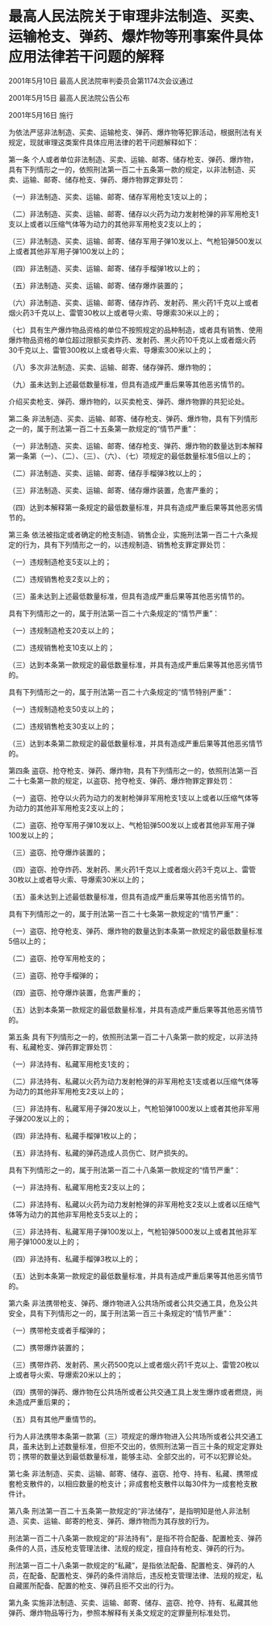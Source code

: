 # 最高人民法院关于审理非法制造、买卖、运输枪支、弹药、爆炸物等刑事案件具体应用法律若干问题的解释

2001年5月10日 最高人民法院审判委员会第1174次会议通过

2001年5月15日 最高人民法院公告公布

2001年5月16日 施行



为依法严惩非法制造、买卖、运输枪支、弹药、爆炸物等犯罪活动，根据刑法有关规定，现就审理这类案件具体应用法律的若干问题解释如下：

第一条 个人或者单位非法制造、买卖、运输、邮寄、储存枪支、弹药、爆炸物，具有下列情形之一的，依照刑法第一百二十五条第一款的规定，以非法制造、买卖、运输、邮寄、储存枪支、弹药、爆炸物罪定罪处罚：

（一）非法制造、买卖、运输、邮寄、储存军用枪支1支以上的；

（二）非法制造、买卖、运输、邮寄、储存以火药为动力发射枪弹的非军用枪支1支以上或者以压缩气体等为动力的其他非军用枪支2支以上的；

（三）非法制造、买卖、运输、邮寄、储存军用子弹10发以上、气枪铅弹500发以上或者其他非军用子弹100发以上的；

（四）非法制造、买卖、运输、邮寄、储存手榴弹1枚以上的；

（五）非法制造、买卖、运输、邮寄、储存爆炸装置的；

（六）非法制造、买卖、运输、邮寄、储存炸药、发射药、黑火药1千克以上或者烟火药3千克以上、雷管30枚以上或者导火索、导爆索30米以上的；

（七）具有生产爆炸物品资格的单位不按照规定的品种制造，或者具有销售、使用爆炸物品资格的单位超过限额买卖炸药、发射药、黑火药10千克以上或者烟火药30千克以上、雷管300枚以上或者导火索、导爆索300米以上的；

（八）多次非法制造、买卖、运输、邮寄、储存弹药、爆炸物的；

（九）虽未达到上述最低数量标准，但具有造成严重后果等其他恶劣情节的。

介绍买卖枪支、弹药、爆炸物的，以买卖枪支、弹药、爆炸物罪的共犯论处。

第二条 非法制造、买卖、运输、邮寄、储存枪支、弹药、爆炸物，具有下列情形之一的，属于刑法第一百二十五条第一款规定的“情节严重”：

（一）非法制造、买卖、运输、邮寄、储存枪支、弹药、爆炸物的数量达到本解释第一条第（一）、（二）、（三）、（六）、（七）项规定的最低数量标准5倍以上的；

（二）非法制造、买卖、运输、邮寄、储存手榴弹3枚以上的；

（三）非法制造、买卖、运输、邮寄、储存爆炸装置，危害严重的；

（四）达到本解释第一条规定的最低数量标准，并具有造成严重后果等其他恶劣情节的。

第三条 依法被指定或者确定的枪支制造、销售企业，实施刑法第一百二十六条规定的行为，具有下列情形之一的，以违规制造、销售枪支罪定罪处罚：

（一）违规制造枪支5支以上的；

（二）违规销售枪支2支以上的；

（三）虽未达到上述最低数量标准，但具有造成严重后果等其他恶劣情节的。

具有下列情形之一的，属于刑法第一百二十六条规定的“情节严重”：

（一）违规制造枪支20支以上的；

（二）违规销售枪支10支以上的；

（三）达到本条第一款规定的最低数量标准，并具有造成严重后果等其他恶劣情节的。

具有下列情形之一的，属于刑法第一百二十六条规定的“情节特别严重”：

（一）违规制造枪支50支以上的；

（二）违规销售枪支30支以上的；

（三）达到本条第二款规定的最低数量标准，并具有造成严重后果等其他恶劣情节的。

第四条 盗窃、抢夺枪支、弹药、爆炸物，具有下列情形之一的，依照刑法第一百二十七条第一款的规定，以盗窃、抢夺枪支、弹药、爆炸物罪定罪处罚：

（一）盗窃、抢夺以火药为动力的发射枪弹非军用枪支1支以上或者以压缩气体等为动力的其他非军用枪支2支以上的；

（二）盗窃、抢夺军用子弹10发以上、气枪铅弹500发以上或者其他非军用子弹100发以上的；

（三）盗窃、抢夺爆炸装置的；

（四）盗窃、抢夺炸药、发射药、黑火药1千克以上或者烟火药3千克以上、雷管30枚以上或者导火索、导爆索30米以上的；

（五）虽未达到上述最低数量标准，但具有造成严重后果等其他恶劣情节的。

具有下列情形之一的，属于刑法第一百二十七条第一款规定的“情节严重”：

（一）盗窃、抢夺枪支、弹药、爆炸物的数量达到本条第一款规定的最低数量标准5倍以上的；

（二）盗窃、抢夺军用枪支的；

（三）盗窃、抢夺手榴弹的；

（四）盗窃、抢夺爆炸装置，危害严重的；

（五）达到本条第一款规定的最低数量标准，并具有造成严重后果等其他恶劣情节的。

第五条 具有下列情形之一的，依照刑法第一百二十八条第一款的规定，以非法持有、私藏枪支、弹药罪定罪处罚：

（一）非法持有、私藏军用枪支1支的；

（二）非法持有、私藏以火药为动力发射枪弹的非军用枪支1支或者以压缩气体等为动力的其他非军用枪支2支以上的；

（三）非法持有、私藏军用子弹20发以上，气枪铅弹1000发以上或者其他非军用子弹200发以上的；

（四）非法持有、私藏手榴弹1枚以上的；

（五）非法持有、私藏的弹药造成人员伤亡、财产损失的。

具有下列情形之一的，属于刑法第一百二十八条第一款规定的“情节严重”：

（一）非法持有、私藏军用枪支2支以上的；

（二）非法持有、私藏以火药为动力发射枪弹的非军用枪支2支以上或者以压缩气体等为动力的其他非军用枪支5支以上的；

（三）非法持有、私藏军用子弹100发以上，气枪铅弹5000发以上或者其他非军用子弹1000发以上的；

（四）非法持有、私藏手榴弹3枚以上的；

（五）达到本条第一款规定的最低数量标准，并具有造成严重后果等其他恶劣情节的。

第六条 非法携带枪支、弹药、爆炸物进入公共场所或者公共交通工具，危及公共安全，具有下列情形之一的，属于刑法第一百三十条规定的“情节严重”：

（一）携带枪支或者手榴弹的；

（二）携带爆炸装置的；

（三）携带炸药、发射药、黑火药500克以上或者烟火药1千克以上、雷管20枚以上或者导火索、导爆索20米以上的；

（四）携带的弹药、爆炸物在公共场所或者公共交通工具上发生爆炸或者燃烧，尚未造成严重后果的；

（五）具有其他严重情节的。

行为人非法携带本条第一款第（三）项规定的爆炸物进入公共场所或者公共交通工具，虽未达到上述数量标准，但拒不交出的，依照刑法第一百三十条的规定定罪处罚；携带的数量达到最低数量标准，能够主动、全部交出的，可不以犯罪论处。

第七条 非法制造、买卖、运输、邮寄、储存、盗窃、抢夺、持有、私藏、携带成套枪支散件的，以相应数量的枪支计；非成套枪支散件以每30件为一成套枪支散件计。

第八条 刑法第一百二十五条第一款规定的“非法储存”，是指明知是他人非法制造、买卖、运输、邮寄的枪支、弹药、爆炸物而为其存放的行为。

刑法第一百二十八条第一款规定的“非法持有”，是指不符合配备、配置枪支、弹药条件的人员，违反枪支管理法律、法规的规定，擅自持有枪支、弹药的行为。

刑法第一百二十八条第一款规定的“私藏”，是指依法配备、配置枪支、弹药的人员，在配备、配置枪支、弹药的条件消除后，违反枪支管理法律、法规的规定，私自藏匿所配备、配置的枪支、弹药且拒不交出的行为。

第九条 实施非法制造、买卖、运输、邮寄、储存、盗窃、抢夺、持有、私藏其他弹药、爆炸物品等行为，参照本解释有关条文规定的定罪量刑标准处罚。